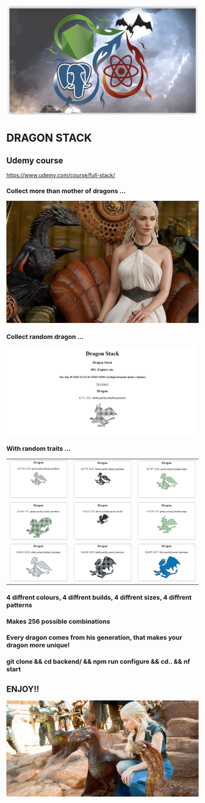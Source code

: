<img alt="dragon image" src="./readmeImages/dragonstack1.png">

# DRAGON STACK

## Udemy course

https://www.udemy.com/course/full-stack/

### Collect more than mother of dragons ...

<img alt="dragon image" src="./readmeImages/dragonstack2.jpg">

### Collect random dragon ...

<img alt="dragon image" src="./readmeImages/dragonstack3.PNG">

### With random traits ...

|                                                                  |                                                                  |                                                                  |
| :--------------------------------------------------------------: | :--------------------------------------------------------------: | :--------------------------------------------------------------: |
| <img  alt="dragon image" src="./readmeImages/dragonstack4.png">  | <img  alt="dragon image" src="./readmeImages/dragonstack5.png">  | <img  alt="dragon image" src="./readmeImages/dragonstack6.png">  |
| <img  alt="dragon image" src="./readmeImages/dragonstack7.png">  | <img  alt="dragon image" src="./readmeImages/dragonstack8.png">  | <img  alt="dragon image" src="./readmeImages/dragonstack9.png">  | <img  alt="dragon image" src="./readmeImages/dragonstack10.png"> |
| <img  alt="dragon image" src="./readmeImages/dragonstack11.png"> | <img  alt="dragon image" src="./readmeImages/dragonstack12.png"> | <img  alt="dragon image" src="./readmeImages/dragonstack13.png"> |

### 4 diffrent colours, 4 diffrent builds, 4 diffrent sizes, 4 diffrent patterns

### Makes 256 possible combinations

### Every dragon comes from his generation, that makes your dragon more unique!

### git clone && cd backend/ && npm run configure && cd.. && nf start

## ENJOY!!

<img  alt="dragon image" src="./readmeImages/dragonstack14.jpg">
